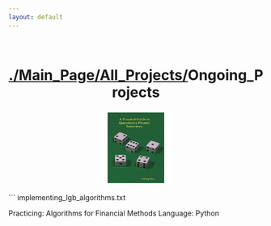```yaml
---
layout: default
---
```

<h1 style = "text-align:center;white-space:pre-wrap;">
<a href = "./index.html">./Main_Page/</a><a href = "./all_projects.html">All_Projects/</a>Ongoing_Projects
</h1>


<h3 style = "text-align:center;white-space:pre-wrap;"><a href = "./lgb.html"><img src= "./assets/img/little_green_book.jpg" width = 140 height = 140></a></h3>
```
              implementing_lgb_algorithms.txt

Practicing: Algorithms for Financial Methods
Language: Python
```